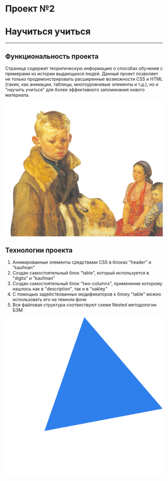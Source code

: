 # **Проект №2**  
# **Научиться учиться**
------
  
## **Функциональность проекта**  
Страница содержит теоритическую информацию о способах обучения с примерами из истории выдающихся людей. Данный проект позволяет не только продемонстрировать расширенные возможности CSS и HTML (такие, как анимации, таблицы, многоуровневые элементы и т.д.), но и "научить учиться" для более эффективного запоминания нового материала.  

![alt text](./images/header-image.png "Картина 'Опять двойка'")  
  
## **Технологии проекта**  
1. Анимированные элементы средствами CSS в блоках "header" и "kaufman"  
2. Создан самостоятельный блок "table", который используется в "digits" и "kaufman"
3. Создан самостоятельный блок "two-columns", применение которому нашлось как в "description", так и в "oakley"
4. С помощью задействованных модификаторов к блоку "table" можно использовать его на темном фоне
5. Вся файловая структура соотвествуют схеме Nested методологии БЭМ  
  


![alt text](./images/kaufman-triangle.svg "Анимированный треугольник из секции")